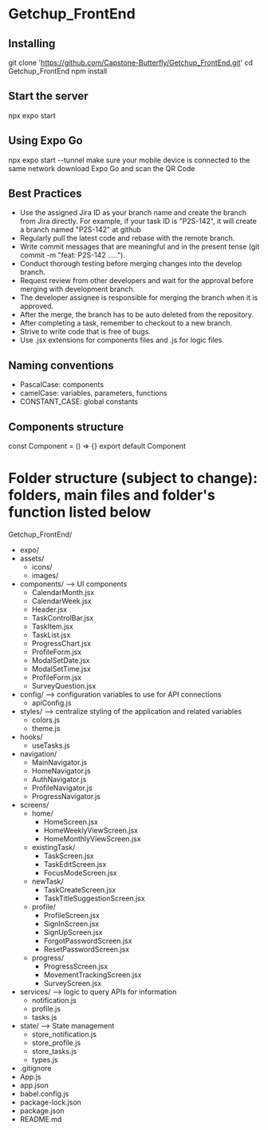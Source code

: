 # Getchup_FrontEnd

## Installing
git clone 'https://github.com/Capstone-Butterfly/Getchup_FrontEnd.git'
cd Getchup_FrontEnd
npm install

## Start the server
npx expo start

## Using Expo Go
npx expo start --tunnel
make sure your mobile device is connected to the same network
download Expo Go and scan the QR Code

## Best Practices
- Use the assigned Jira ID as your branch name and create the branch from Jira directly. For example, if your task ID is "P2S-142", it will create a branch named "P2S-142" at github
- Regularly pull the latest code and rebase with the remote branch.
- Write commit messages that are meaningful and in the present tense (git commit -m "feat: P2S-142 .....").
- Conduct thorough testing before merging changes into the develop branch.
- Request review from other developers and wait for the approval before merging with development branch.
- The developer assignee is responsible for merging the branch when it is approved.
- After the merge, the branch has to be auto deleted from the repository.
- After completing a task, remember to checkout to a new branch.
- Strive to write code that is free of bugs.
- Use .jsx extensions for components files and .js for logic files.

## Naming conventions
- PascalCase: components
- camelCase: variables, parameters, functions
- CONSTANT_CASE: global constants

## Components structure
const Component = () => {}
export default Component

# Folder structure (subject to change): folders, main files and folder's function listed below
Getchup_FrontEnd/
- expo/
- assets/
    - icons/
    - images/
- components/ --> UI components
    - CalendarMonth.jsx
    - CalendarWeek.jsx
    - Header.jsx
    - TaskControlBar.jsx
    - TaskItem.jsx
    - TaskList.jsx
    - ProgressChart.jsx
    - ProfileForm.jsx
    - ModalSetDate.jsx
    - ModalSetTime.jsx
    - ProfileForm.jsx
    - SurveyQuestion.jsx
- config/ --> configuration variables to use for API connections
    - apiConfig.js
- styles/ --> centralize styling of the application and related variables
    - colors.js
    - theme.js
- hooks/
    - useTasks.js
- navigation/
    - MainNavigator.js
    - HomeNavigator.js
    - AuthNavigator.js
    - ProfileNavigator.js
    - ProgressNavigator.js
- screens/
    - home/
        - HomeScreen.jsx
        - HomeWeeklyViewScreen.jsx
        - HomeMonthlyViewScreen.jsx
    - existingTask/
        - TaskScreen.jsx
        - TaskEditScreen.jsx
        - FocusModeScreen.jsx
    - newTask/
        - TaskCreateScreen.jsx
        - TaskTitleSuggestionScreen.jsx
    - profile/
        - ProfileScreen.jsx
        - SignInScreen.jsx
        - SignUpScreen.jsx
        - ForgotPasswordScreen.jsx
        - ResetPasswordScreen.jsx
    - progress/
        - ProgressScreen.jsx
        - MovementTrackingScreen.jsx
        - SurveyScreen.jsx
- services/ --> logic to query APIs for information
    - notification.js
    - profile.js
    - tasks.js
- state/  --> State management
    - store_notification.js
    - store_profile.js
    - store_tasks.js
    - types.js
- .gitignore
- App.js
- app.json
- babel.config.js
- package-lock.json
- package.json
- README.md
